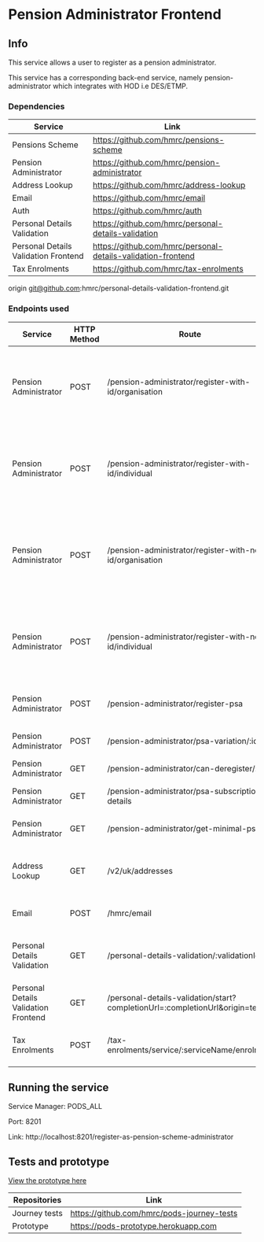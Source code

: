 # Pension Administrator Frontend 

## Info

This service allows a user to register as a pension administrator.

This service has a corresponding back-end service, namely pension-administrator which integrates with HOD i.e DES/ETMP.
 
### Dependencies

| Service                              | Link                                                          |
|--------------------------------------|---------------------------------------------------------------|
| Pensions Scheme                      | https://github.com/hmrc/pensions-scheme                       |
| Pension Administrator                | https://github.com/hmrc/pension-administrator                 |
| Address Lookup                       | https://github.com/hmrc/address-lookup                        |
| Email                                | https://github.com/hmrc/email                                 |
| Auth                                 | https://github.com/hmrc/auth                                  |
| Personal Details Validation          | https://github.com/hmrc/personal-details-validation           |
| Personal Details Validation Frontend | https://github.com/hmrc/personal-details-validation-frontend  |
| Tax Enrolments                       | https://github.com/hmrc/tax-enrolments                        |
origin	git@github.com:hmrc/personal-details-validation-frontend.git
### Endpoints used   

| Service                              | HTTP Method | Route                                                                           | Purpose                                                                                                   
|--------------------------------------|-------------|---------------------------------------------------------------------------------|-----------------------------------------------------------------------------------------------------------|
| Pension Administrator                | POST        | /pension-administrator/register-with-id/organisation                            | Returns the Business Partner Record for an organisation from ETMP based on the UTR                        |
| Pension Administrator                | POST        | /pension-administrator/register-with-id/individual                              | Returns the Business Partner Record for an individual based on the NINO/UTR from ETMP                     |
| Pension Administrator                | POST        | /pension-administrator/register-with-no-id/organisation                         | Registers an organisation on ETMP who does not have a UTR. Typically this will be a non- UK organisation  |
| Pension Administrator                | POST        | /pension-administrator/register-with-no-id/individual                           | Registers an individual on ETMP who does not have a UTR/NINO. Typically this will be a non- UK individual |
| Pension Administrator                | POST        | /pension-administrator/register-psa                                             | Subscribe a pension scheme administrator                                                                  |
| Pension Administrator                | POST        | /pension-administrator/psa-variation/:id                                        | Update PSA Subscription Details                                                                           |
| Pension Administrator                | GET        | /pension-administrator/can-deregister/:id                                       | Can de register a PSA                                                                                     |
| Pension Administrator                | GET        | /pension-administrator/psa-subscription-details                                 | Returns PSA Subscription Details                                                                          |
| Pension Administrator                | GET        | /pension-administrator/get-minimal-psa                                          | Returns PSA minimal Details                                                                               |
| Address Lookup                       | GET         | /v2/uk/addresses                                                                | Returns a list of addresses that match a given postcode                                                   | 
| Email                                | POST        | /hmrc/email                                                                     | Sends an email to an email address                                                                        |
| Personal Details Validation          | GET        | /personal-details-validation/:validationId                                      | Return the validation results for the given validationId                                                  | 
| Personal Details Validation Frontend | GET        | /personal-details-validation/start?completionUrl=:completionUrl&origin=test     | Start the PDV journey                                                                                     | 
| Tax Enrolments                       | POST        | /tax-enrolments/service/:serviceName/enrolment                                  | Enrols a user synchronously for a given service name                                                      | 

## Running the service

Service Manager: PODS_ALL

Port: 8201

Link: http://localhost:8201/register-as-pension-scheme-administrator

## Tests and prototype

[View the prototype here](https://pods-prototype.herokuapp.com)

|Repositories     |Link                                                                   |
|-----------------|-----------------------------------------------------------------------|
|Journey tests    |https://github.com/hmrc/pods-journey-tests                             |
|Prototype        |https://pods-prototype.herokuapp.com                                   |
